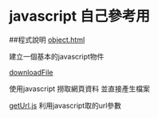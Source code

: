 # javascript 自己參考用

##程式說明
[object.html](https://github.com/escc1122/javascript/blob/master/object.html)

建立一個基本的javascript物件

[downloadFile](https://github.com/escc1122/javascript/blob/master/downloadFile)

使用javascript 撈取網頁資料 並直接產生檔案

[getUrl.js](https://github.com/escc1122/javascript/blob/master/getUrl.js)
利用javascript取的url參數

